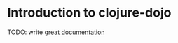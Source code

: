 # Introduction to clojure-dojo

TODO: write [great documentation](http://jacobian.org/writing/what-to-write/)
